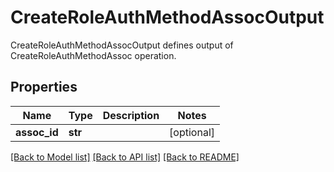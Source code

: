 # CreateRoleAuthMethodAssocOutput

CreateRoleAuthMethodAssocOutput defines output of CreateRoleAuthMethodAssoc operation.
## Properties
Name | Type | Description | Notes
------------ | ------------- | ------------- | -------------
**assoc_id** | **str** |  | [optional] 

[[Back to Model list]](../README.md#documentation-for-models) [[Back to API list]](../README.md#documentation-for-api-endpoints) [[Back to README]](../README.md)


